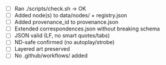 - [ ] Ran ./scripts/check.sh → OK
- [ ] Added node(s) to data/nodes/ + registry.json
- [ ] Added provenance_id to provenance.json
- [ ] Extended correspondences.json without breaking schema
- [ ] JSON valid (LF, no smart quotes/tabs)
- [ ] ND-safe confirmed (no autoplay/strobe)
- [ ] Layered art preserved
- [ ] No .github/workflows/ added
